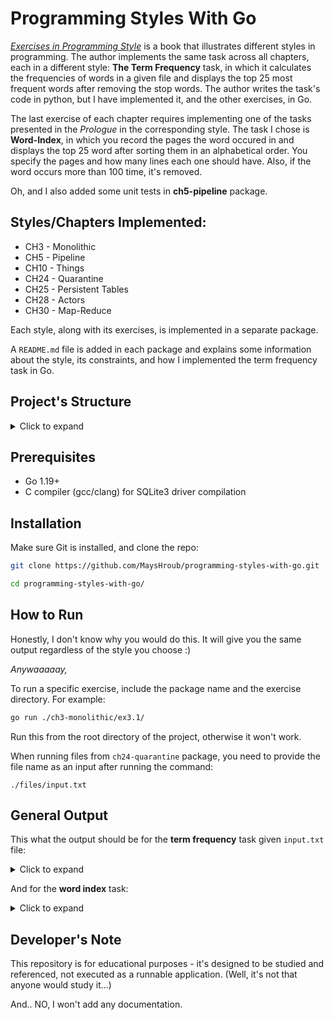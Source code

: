 # Programming Styles With Go

[*Exercises in Programming Style*](https://www.goodreads.com/book/show/18266291-exercises-in-programming-style) is a book that illustrates different styles in programming. The author implements the same task across all chapters, each in a different style: **The Term Frequency** task, in which it calculates the frequencies of words in a given file and displays the top 25 most frequent words after removing the stop words. The author writes the task's code in python, but I have implemented it, and the other exercises, in Go.

The last exercise of each chapter requires implementing one of the tasks presented in the *Prologue* in the corresponding style. The task I chose is **Word-Index**, in which you record the pages the word occured in and displays the top 25 word after sorting them in an alphabetical order. You specify the pages and how many lines each one should have. Also, if the word occurs more than 100 time, it's removed.

Oh, and I also added some unit tests in **ch5-pipeline** package.


## Styles/Chapters Implemented:

- CH3 - Monolithic
- CH5 - Pipeline
- CH10 - Things
- CH24 - Quarantine
- CH25 - Persistent Tables
- CH28 - Actors
- CH30 - Map-Reduce

Each style, along with its exercises, is implemented in a separate package. 

A `README.md` file is added in each package and explains some information about the style, its constraints, and how I implemented the term frequency task in Go.


## Project's Structure

<details>
<summary>Click to expand</summary>
  
```
.
├── ch10-things
│   ├── ex10.1
│   │   ├── main.go
│   │   └── thing
│   │       ├── data_storage_mngr.go
│   │       ├── stopwords_mngr.go
│   │       ├── word_freq_contr.go
│   │       └── word_freq_mngr.go
│   ├── ex10.2
│   │   ├── main.go
│   │   └── thing
│   │       ├── data_storage_mngr.go
│   │       ├── informer.go
│   │       ├── stopwords_mngr.go
│   │       ├── word_freq_contr.go
│   │       └── word_freq_mngr.go
│   ├── ex10.3
│   │   ├── main.go
│   │   └── thing
│   │       ├── data_processor.go
│   │       ├── data_reader.go
│   │       └── token_processor.go
│   ├── ex10.5
│   │   ├── main.go
│   │   └── thing
│   │       ├── data_manager.go
│   │       ├── page_processor.go
│   │       └── word_index_mngr.go
│   └── README.md
├── ch24-quarantine
│   ├── ex24.1
│   │   ├── main.go
│   │   └── quarantine.go
│   ├── ex24.3
│   │   ├── main.go
│   │   └── quarantine.go
│   ├── ex24.5
│   │   ├── main.go
│   │   └── quarantine.go
│   └── README.md
├── ch25-persistent-tables
│   ├── ex25.1
│   │   └── main.go
│   ├── ex25.2
│   │   ├── dbio
│   │   │   ├── reader.go
│   │   │   └── writer.go
│   │   └── main.go
│   ├── ex25.4
│   │   ├── dbio
│   │   │   ├── reader.go
│   │   │   └── writer.go
│   │   └── main.go
│   ├── ex25.5
│   │   └── main.go
│   ├── internal
│   │   └── database
│   │       ├── db.go
│   │       ├── models.go
│   │       ├── word_freq_data.sql.go
│   │       └── word_index_data.sql.go
│   ├── README.md
│   ├── sql
│   │   ├── queries
│   │   │   ├── word_freq_data.sql
│   │   │   └── word_index_data.sql
│   │   └── schema
│   │       ├── 001_docs.sql
│   │       ├── 002_words.sql
│   │       ├── 003_stopwords.sql
│   │       ├── 004_pages.sql
│   │       └── testdb.db
│   └── sqlc.yaml
├── ch28-actors
│   ├── ex28.1
│   │   ├── actor
│   │   │   ├── actors_interface.go
│   │   │   ├── data_storage_manager.go
│   │   │   ├── stop_words_manager.go
│   │   │   ├── word_freq_controller.go
│   │   │   └── word_freq_manager.go
│   │   └── main.go
│   ├── ex28.2
│   │   ├── actor
│   │   │   ├── actors_interface.go
│   │   │   ├── data_storage_manager.go
│   │   │   ├── word_freq_controller.go
│   │   │   └── word_freq_manager.go
│   │   └── main.go
│   ├── ex28.4
│   │   ├── actor
│   │   │   ├── actor_interface.go
│   │   │   ├── data_manager.go
│   │   │   ├── page_manager.go
│   │   │   └── word_index_contr.go
│   │   └── main.go
│   └── README.md
├── ch30-mapreduce
│   ├── ex30.1
│   │   └── main.go
│   ├── ex30.2
│   │   └── main.go
│   ├── ex30.3
│   │   └── main.go
│   ├── ex30.4
│   │   └── main.go
│   └── README.md
├── ch3-monolithic
│   ├── ex3.1
│   │   └── main.go
│   ├── ex3.2
│   │   └── main.go
│   ├── ex3.3
│   │   └── main.go
│   ├── exercises.md
│   └── README.md
├── ch5-pipeline
│   ├── ex5.1
│   │   ├── func_test.go
│   │   └── main.go
│   ├── ex5.2
│   │   └── main.go
│   ├── ex5.4
│   │   ├── func_test.go
│   │   └── main.go
│   └── README.md
├── config
│   └── config.go
├── files
│   ├── input.txt
│   ├── lightweightinput.txt
│   ├── repetativewords.txt
│   ├── stopwords.txt
│   └── test.txt
├── go.mod
├── go.sum
├── README.md
└── structure.txt

48 directories, 91 files
```

This is the output of running `tree` command; pretty neat, right?
</details>

## Prerequisites
- Go 1.19+ 
- C compiler (gcc/clang) for SQLite3 driver compilation


## Installation

Make sure Git is installed, and clone the repo:
```sh
git clone https://github.com/MaysHroub/programming-styles-with-go.git

cd programming-styles-with-go/
```


## How to Run

Honestly, I don't know why you would do this. It will give you the same output regardless of the style you choose :)

*Anywaaaaay,* 

To run a specific exercise, include the package name and the exercise directory. For example:

```sh
go run ./ch3-monolithic/ex3.1/
```

Run this from the root directory of the project, otherwise it won't work.

When running files from `ch24-quarantine` package, you need to provide the file name as an input after running the command:
```
./files/input.txt
```


## General Output
This what the output should be for the **term frequency** task given `input.txt` file:

<details>
<summary>Click to expand</summary>

```
mr  -  786
elizabeth  -  635
very  -  488
darcy  -  418
such  -  395
mrs  -  343
much  -  329
more  -  327
bennet  -  323
bingley  -  306
jane  -  295
miss  -  283
one  -  275
know  -  239
before  -  229
herself  -  227
though  -  226
well  -  224
never  -  220
sister  -  218
soon  -  216
think  -  211
now  -  209
time  -  203
good  -  201
```
</details>


And for the **word index** task:

<details>
<summary>Click to expand</summary>
  
```
word: abatement
pages: [72]

word: abhorrence
pages: [81 118 125 199 226 231]

word: abhorrent
pages: [209]

word: abide
pages: [130 240]

word: abiding
pages: [132]

word: abilities
pages: [51 52 78 115 128 145]

word: able
pages: [12 24 40 55 60 62 63 66 71 73 78 80 88 93 95 96 106 107 113 116 129 132 134 137 139 140 146 154 164 166 170 172 175 176 180 184 186 191 196 197 199 200 203 214 217 224 225 233 238]

word: ablution
pages: [88]

word: abode
pages: [41 46 80 90 96 132 197]

word: abominable
pages: [21 34 50 89 119]

word: abominably
pages: [32 98 203 225]

word: abominate
pages: [199 224]

word: abound
pages: [73]

word: above
pages: [5 21 113 134 146 151 157 159 160 161 164 166 175 179 194 198 210 215]

word: abroad
pages: [145 147 176 217]

word: abrupt
pages: [152]

word: abruptly
pages: [27 115]

word: abruptness
pages: [148 149]

word: absence
pages: [37 39 45 54 55 65 72 73 77 78 81 93 111 129 146 148 154 155 169 175 180 214]

word: absent
pages: [20 149 170 173]

word: absolute
pages: [55 171 191 232]

word: absolutely
pages: [10 16 21 67 68 92 109 124 125 128 142 152 168 183 197 203 225 229]

word: absurd
pages: [42 121 128 224 228]

word: absurdities
pages: [94 164]

word: absurdity
pages: [141]
```
</details>

## Developer's Note

This repository is for educational purposes - it's designed to be studied and referenced, not executed as a runnable application. (Well, it's not that anyone would study it...)

And.. NO, I won't add any documentation.




